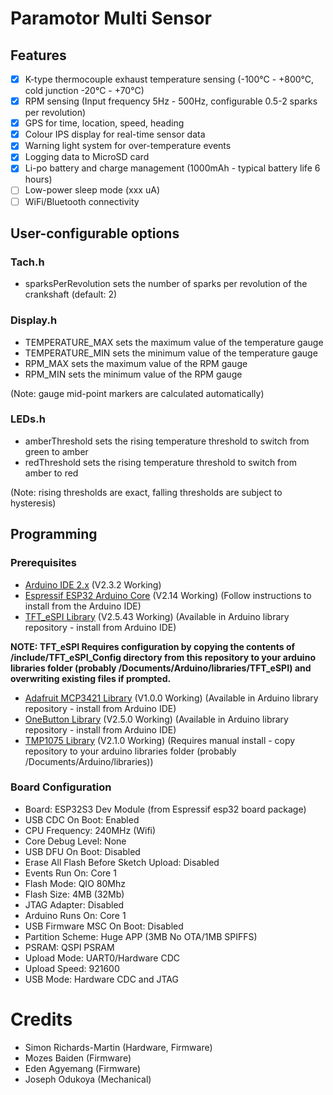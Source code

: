 # Paramotor Multi Sensor

## Features

- [x] K-type thermocouple exhaust temperature sensing (-100°C - +800°C, cold junction -20°C - +70°C)
- [x] RPM sensing (Input frequency 5Hz - 500Hz, configurable 0.5-2 sparks per revolution)
- [x] GPS for time, location, speed, heading
- [x] Colour IPS display for real-time sensor data
- [x] Warning light system for over-temperature events
- [x] Logging data to MicroSD card
- [x] Li-po battery and charge management (1000mAh - typical battery life 6 hours)
- [ ] Low-power sleep mode (xxx uA)
- [ ] WiFi/Bluetooth connectivity

## User-configurable options

### Tach.h

+ sparksPerRevolution sets the number of sparks per revolution of the crankshaft (default: 2)

### Display.h

+ TEMPERATURE_MAX sets the maximum value of the temperature gauge 
+ TEMPERATURE_MIN sets the minimum value of the temperature gauge  
+ RPM_MAX sets the maximum value of the RPM gauge
+ RPM_MIN sets the minimum value of the RPM gauge

(Note: gauge mid-point markers are calculated automatically)

### LEDs.h

+ amberThreshold sets the rising temperature threshold to switch from green to amber
+ redThreshold sets the rising temperature threshold to switch from amber to red

(Note: rising thresholds are exact, falling thresholds are subject to hysteresis)

## Programming

### Prerequisites

- [Arduino IDE 2.x](https://www.arduino.cc/en/software) (V2.3.2 Working)
- [Espressif ESP32 Arduino Core](https://docs.espressif.com/projects/arduino-esp32/en/latest/installing.html) (V2.14 Working) (Follow instructions to install from the Arduino IDE)
- [TFT_eSPI Library](https://github.com/Bodmer/TFT_eSPI) (V2.5.43 Working) (Available in Arduino library repository - install from Arduino IDE)
  
**NOTE: TFT_eSPI Requires configuration by copying the contents of /include/TFT_eSPI_Config directory from this repository to your arduino libraries folder (probably /Documents/Arduino/libraries/TFT_eSPI) and overwriting existing files if prompted.**

- [Adafruit MCP3421 Library](https://github.com/adafruit/Adafruit_MCP3421) (V1.0.0 Working) (Available in Arduino library repository - install from Arduino IDE)
- [OneButton Library](https://github.com/mathertel/OneButton) (V2.5.0 Working) (Available in Arduino library repository - install from Arduino IDE)
- [TMP1075 Library](https://github.com/PatrickBaus/Arduino-TMP1075) (V2.1.0 Working) (Requires manual install - copy repository to your arduino libraries folder (probably /Documents/Arduino/libraries))

### Board Configuration
  
+ Board: ESP32S3 Dev Module (from Espressif esp32 board package)
+ USB CDC On Boot: Enabled
+ CPU Frequency: 240MHz (Wifi)
+ Core Debug Level: None
+ USB DFU On Boot: Disabled
+ Erase All Flash Before Sketch Upload: Disabled
+ Events Run On: Core 1
+ Flash Mode: QIO 80Mhz
+ Flash Size: 4MB (32Mb)
+ JTAG Adapter: Disabled
+ Arduino Runs On: Core 1
+ USB Firmware MSC On Boot: Disabled
+ Partition Scheme: Huge APP (3MB No OTA/1MB SPIFFS)
+ PSRAM: QSPI PSRAM
+ Upload Mode: UART0/Hardware CDC
+ Upload Speed: 921600
+ USB Mode: Hardware CDC and JTAG	

# Credits

+ Simon Richards-Martin (Hardware, Firmware)
+ Mozes Baiden (Firmware)
+ Eden Agyemang (Firmware)
+ Joseph Odukoya (Mechanical)
